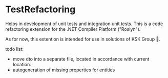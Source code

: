 # TestRefactoring

Helps in development of unit tests and integration unit tests. 
This is a code refactoring extension for the .NET Compiler Platform ("Roslyn").

As for now, this extention is intended for use in solutions of KSK Group 🐓.

todo list:
- move dto into a separate file, located in accordance with  current location. 
- autogeneration of missing properties for entities
